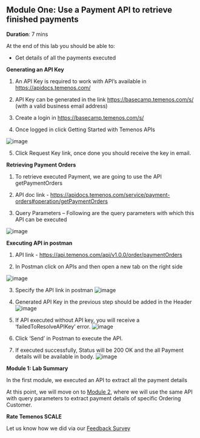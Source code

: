 ## Module One: Use a Payment API to retrieve finished payments

**Duration**: 7 mins

At the end of this lab you should be able to:
- Get details of all the payments executed 

**Generating an API Key**
1. An API Key is required to work with API’s available in https://apidocs.temenos.com/

2. API Key can be generated in the link https://basecamp.temenos.com/s/ (with a valid business email address)

3. Create a login in https://basecamp.temenos.com/s/

4. Once logged in click Getting Started with Temenos APIs 

![image](https://github.com/temenos/SCALE2020/blob/main/Creating%20a%20Seamless%20Payment%20Experience%20Using%20Temenos%20Payment%20APIs/images/image002.png)

5. Click Request Key link, once done you should receive the key in email.

**Retrieving Payment Orders**

1. To retrieve executed Payment, we are going to use the API getPaymentOrders

2. API doc link - https://apidocs.temenos.com/service/payment-orders#operation/getPaymentOrders

3. Query Parameters – Following are the query parameters with which this API can be executed

![image](https://github.com/temenos/SCALE2020/blob/main/Creating%20a%20Seamless%20Payment%20Experience%20Using%20Temenos%20Payment%20APIs/images/image003.png)

**Executing API in postman**

1. API link - https://api.temenos.com/api/v1.0.0/order/paymentOrders

2. In Postman click on APIs and then open a new tab on the right side

![image](https://github.com/temenos/SCALE2020/blob/main/Creating%20a%20Seamless%20Payment%20Experience%20Using%20Temenos%20Payment%20APIs/images/image004.png)

3. Specify the API link in postman 
![image](https://github.com/temenos/SCALE2020/blob/main/Creating%20a%20Seamless%20Payment%20Experience%20Using%20Temenos%20Payment%20APIs/images/image005.png)

4. Generated API Key in the previous step should be added in the Header
![image](https://github.com/temenos/SCALE2020/blob/main/Creating%20a%20Seamless%20Payment%20Experience%20Using%20Temenos%20Payment%20APIs/images/image006.png)

5. If API executed without API key, you will receive a ‘failedToResolveAPIKey’ error.
![image](https://github.com/temenos/SCALE2020/blob/main/Creating%20a%20Seamless%20Payment%20Experience%20Using%20Temenos%20Payment%20APIs/images/image007.png)

6. Click ‘Send’ in Postman to execute the API.

7. If executed successfully, Status will be 200 OK and the all Payment details will be available in body. 
![image](https://github.com/temenos/SCALE2020/blob/main/Creating%20a%20Seamless%20Payment%20Experience%20Using%20Temenos%20Payment%20APIs/images/image008.png)

**Module 1: Lab Summary**

In the first module, we executed an API to extract all the payment details

At this point, we will move on to [Module 2](https://github.com/temenos/SCALE2020/blob/main/Creating%20a%20Seamless%20Payment%20Experience%20Using%20Temenos%20Payment%20APIs/Module2-GetPaymentsBasedOnOrdering.md), where we will use the same API with query parameters to extract payment details of specific Ordering Customer.

**Rate Temenos SCALE**

Let us know how we did via our [Feedback Survey]()